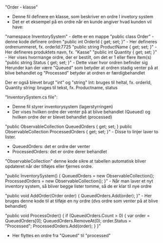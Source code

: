 "Order - klasse"
- Denne fil definere en klasse, som beskriver en ordre I invetory system
- Det er et eksempel på en ordre når en kunde angiver hvad kunden vil have:


"namespace InventorySystem" - dette er en mappe
"public class Order" - denne kode definere ordren
"public int OrderId { get; set; }" - Her defineres ordrenummeret, fx. orderId:7725
"public string ProductName { get; set; }" - Her defineres produktets navn, fx. "Kasse"
"public int Quantity { get; set; }" - Her vises hvormange ordre, der er bestilt, om det er 1 eller flere Item(s)
"public string Status { get; set; }" - Dette viser hvor ordren befinder sig
Herunder kan der være "Queued" som betyder at ordren stadig venter på at blive behandlet og "Processed" betyder at ordren er færdigbehandlet

Der er også blevet brugt "int" og "string"
Int: bruges til heltal, fx. orderId, Quantity
string: bruges til tekst, fx. Productname, status



"InventorySystem.cs file":
- Denne fil styrer inventorysystem (lagerstyrringen)
- Der vises hvilken ordre der venter på at blive behandlet (Queued) og hvilken ordre der er blevet behandlet (processed)

"public ObservableCollection<Order> QueuedOrders { get; set; }
public ObservableCollection<Order> ProcessedOrders { get; set; }" - Disse to linjer laver to lister. 
- QueuedOrders: det er ordre der venter
- ProcessedOrders: det er ordre derer behandlet

"ObservableCollection" denne kode sikre at tabellen automatisk bliver opdateret når der tilføjes eller fjernes ordre. 

"public InventorySystem()
{
    QueuedOrders = new ObservableCollection<Order>();
    ProcessedOrders = new ObservableCollection<Order>();
}" - Når man laver et nyt inventory system, så bliver begge lister tomme, så de er klar til nye ordre


"public void AddOrder(Order order)
{
    QueuedOrders.Add(order);
}" - Her bruges denne kode til at tilføje en ny ordre (dvs ordre som venter på at blive behandlet)


"public void ProcessOrder()
{
    if (QueuedOrders.Count > 0)
    {
        var order = QueuedOrders[0];
        QueuedOrders.RemoveAt(0);
        order.Status = "Processed";
        ProcessedOrders.Add(order);
    }
}"
- Her flyttes en ordre fra "Queued" til "processed"


